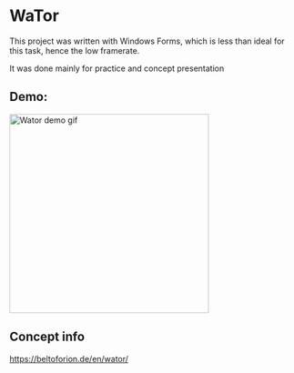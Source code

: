 # WaTor
This project was written with Windows Forms, which is less than ideal for this task, hence the low framerate.

It was done mainly for practice and concept presentation

## Demo:
<img src="https://github.com/Morad-m11/WaTor/blob/master/wator.gif" alt="Wator demo gif" width="350" aspect-ratio="1/1"/>

## Concept info
https://beltoforion.de/en/wator/
